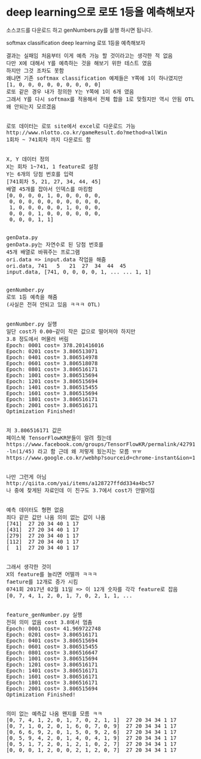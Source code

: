 
deep learning으로 로또 1등을 예측해보자
================================================
소스코드를 다운로드 하고
genNumbers.py를 실행 하시면 됩니다.

softmax classification deep learning 로또 1등을 예측해보자

<pre>
결과는 실패임 처음부터 이게 예측 가능 할 것이라고는 생각한 적 없음
다만 X에 대해서 Y를 예측하는 것을 해보기 위한 테스트 였음
하지만 그것 조차도 못함
왜냐면 기존 softmax classification 예제들은 Y쪽에 1이 하나였지만
[1, 0, 0, 0, 0, 0, 0, 0, 0, 0]
로또 같은 경우 내가 정의한 Y는 Y쪽에 1이 6개 였음
그래서 Y를 다시 softmax를 적용해서 전체 합을 1로 맞췄지만 역시 안됨 OTL
왜 안되는지 모르겠음


로또 데이터는 로또 site에서 excel로 다운로드 가능
http://www.nlotto.co.kr/gameResult.do?method=allWin
1회차 ~ 741회차 까지 다운로드 함


X, Y 데이터 정의
X는 회차 1~741, 1 feature로 설정
Y는 6개의 당첨 번호를 입력
[741회차 5, 21, 27, 34, 44, 45]
배열 45개를 잡아서 인덱스를 마킹함
[0, 0, 0, 0, 1, 0, 0, 0, 0, 0,
 0, 0, 0, 0, 0, 0, 0, 0, 0, 0,
 1, 0, 0, 0, 0, 0, 1, 0, 0, 0,
 0, 0, 0, 1, 0, 0, 0, 0, 0, 0,
 0, 0, 0, 1, 1]


genData.py
genData.py는 자연수로 된 당첨 번호를
45개 배열로 바꿔주는 프로그램
ori.data => input.data 작업을 해줌
ori.data, 741	5	21	27	34	44	45
input.data, [741, 0, 0, 0, 0, 1, ... ... 1, 1]


genNumber.py
로또 1등 예측을 해줌
(사실은 전혀 안되고 있음 ㅋㅋㅋ OTL)


genNumber.py 실행
일단 cost가 0.00~같이 작은 값으로 떨어져야 하지만
3.8 정도에서 머물러 버림
Epoch: 0001 cost= 378.201416016
Epoch: 0201 cost= 3.806513071
Epoch: 0401 cost= 3.806514978
Epoch: 0601 cost= 3.806518078
Epoch: 0801 cost= 3.806516171
Epoch: 1001 cost= 3.806515694
Epoch: 1201 cost= 3.806515694
Epoch: 1401 cost= 3.806515455
Epoch: 1601 cost= 3.806515694
Epoch: 1801 cost= 3.806516171
Epoch: 2001 cost= 3.806516171
Optimization Finished!


저 3.806516171 값은
페이스북 TensorFlowKR분들이 알려 줬는데
https://www.facebook.com/groups/TensorFlowKR/permalink/427913470883050/
-ln(1/45) 라고 함 근데 왜 저렇게 됬는지는 모름 ㅠㅠ
https://www.google.co.kr/webhp?sourceid=chrome-instant&ion=1&espv=2&ie=UTF-8#q=-ln(1/45)


나만 그런게 아님
http://qiita.com/yai/items/a128727ffdd334a4bc57
나 중에 찾게된 자료인데 이 친구도 3.7에서 cost가 안떨어짐


예측 데이터도 형편 없음
죄다 같은 값만 나옴 의미 없는 값이 나옴
[741]  27 20 34 40 1 17
[431]  27 20 34 40 1 17
[279]  27 20 34 40 1 17
[112]  27 20 34 40 1 17
[  1]  27 20 34 40 1 17


그래서 생각한 것이
X의 feature를 늘리면 어떨까 ㅋㅋㅋ
faeture를 12개로 증가 시킴
0741회 2017년 02월 11일 => 이 12개 숫자를 각각 feature로 잡음
[0, 7, 4, 1, 2, 0, 1, 7, 0, 2, 1, 1, ...


feature_genNumber.py 실행
전혀 의미 없음 cost 3.8에서 멈춤
Epoch: 0001 cost= 41.969722748
Epoch: 0201 cost= 3.806516171
Epoch: 0401 cost= 3.806515694
Epoch: 0601 cost= 3.806515455
Epoch: 0801 cost= 3.806516647
Epoch: 1001 cost= 3.806515694
Epoch: 1201 cost= 3.806516171
Epoch: 1401 cost= 3.806516171
Epoch: 1601 cost= 3.806516171
Epoch: 1801 cost= 3.806516171
Epoch: 2001 cost= 3.806515694
Optimization Finished!


의미 없는 예측값 나옴 왠지를 모름 ㅋㅋ
[0, 7, 4, 1, 2, 0, 1, 7, 0, 2, 1, 1]  27 20 34 34 1 17
[0, 7, 1, 0, 2, 0, 1, 6, 0, 7, 0, 9]  27 20 34 34 1 17
[0, 6, 6, 9, 2, 0, 1, 5, 0, 9, 2, 6]  27 20 34 34 1 17
[0, 5, 9, 4, 2, 0, 1, 4, 0, 4, 1, 9]  27 20 34 34 1 17
[0, 5, 1, 7, 2, 0, 1, 2, 1, 0, 2, 7]  27 20 34 34 1 17
[0, 0, 0, 1, 2, 0, 0, 2, 1, 2, 0, 7]  27 20 34 34 1 17
</pre>
